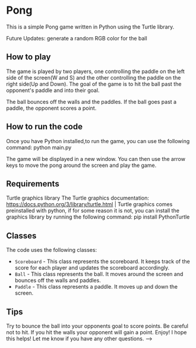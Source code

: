 # Pong

This is a simple Pong game written in Python using the Turtle library.

Future Updates: generate a random RGB color for the ball

## How to play

The game is played by two players, one controlling the paddle on the left side of the screen(W and S) and the other controlling the paddle on the right side(Up and Down). The goal of the game is to hit the ball past the opponent's paddle and into their goal.

The ball bounces off the walls and the paddles. If the ball goes past a paddle, the opponent scores a point.

## How to run the code

Once you have Python installed,to run the game, you can use the following command: python main.py

The game will be displayed in a new window. You can then use the arrow keys to move the pong around the screen and play the game.

## Requirements

Turtle graphics library
The Turtle graphics documentation: https://docs.python.org/3/library/turtle.html | Turtle graphics comes preinstalled with python, if for some reason it is not, you can install the graphics library by running the following command: pip install PythonTurtle

## Classes

The code uses the following classes:

- `Scoreboard` - This class represents the scoreboard. It keeps track of the score for each player and updates the scoreboard accordingly.
- `Ball` - This class represents the ball. It moves around the screen and bounces off the walls and paddles.
- `Paddle` - This class represents a paddle. It moves up and down the screen.

## Tips

Try to bounce the ball into your opponents goal to score points.
Be careful not to hit.
If you hit the walls your opponent will gain a point.
Enjoy!
I hope this helps! Let me know if you have any other questions. -->
